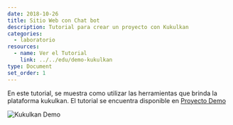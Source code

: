 ```yaml
---
date: 2018-10-26
title: Sitio Web con Chat bot
description: Tutorial para crear un proyecto con Kukulkan
categories:
  - laboratorio
resources:
  - name: Ver el Tutorial
    link: ../../edu/demo-kukulkan
type: Document
set_order: 1
---
```


En este tutorial, se muestra como utilizar las herramientas que brinda la plataforma kukulkan. El tutorial se encuentra disponible en [Proyecto Demo](../../edu/demo-kukulkan)

![Kukulkan Demo](../../images/kukulkan-grammar.gif)


